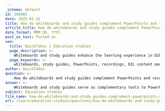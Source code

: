 ```yaml
---
_schema: default
id: 166885
date: 2025-01-31
title: How do whiteboards and study guides complement PowerPoints and recordings in D2L content management?
article_title: How do whiteboards and study guides complement PowerPoints and recordings in D2L content management?
date_format: MMM DD, YYYY
post_on_text: Posted on
seo:
  title: QuickTakes | Education studies
  page_description: >-
    Whiteboards and study guides enhance the learning experience in D2L content management by reinforcing key concepts, providing structured resources, promoting active engagement, aiding in exam preparation, and integrating different learning modalities.
  page_keywords: >-
    whiteboards, study guides, PowerPoints, recordings, D2L content management, learning objectives, active engagement, exam preparation, integration of resources, learning styles
author: QuickTakes
question: >-
    How do whiteboards and study guides complement PowerPoints and recordings in D2L content management?
answer: >-
    Whiteboards and study guides serve as complementary tools to PowerPoints and recordings in D2L content management by enhancing the learning experience and providing multiple avenues for students to engage with the material.\n\n1. **Reinforcement of Learning Objectives**: Whiteboards often summarize key concepts and learning objectives that are covered in PowerPoints and recordings. This visual aid helps students to quickly grasp the main ideas and serves as a reference point when reviewing the material.\n\n2. **Structured Study Resources**: Study guides provide a structured format for students to organize their notes and study effectively. They often highlight important topics, questions, and concepts that may not be fully covered in the PowerPoints or recordings, ensuring that students have a comprehensive understanding of the subject matter.\n\n3. **Active Engagement**: While PowerPoints and recordings present information in a more passive format, whiteboards and study guides encourage active engagement. Students can use whiteboards to jot down notes, draw diagrams, or work through problems, which can enhance retention and understanding. Study guides can prompt students to self-test and engage with the material more interactively.\n\n4. **Preparation for Assessments**: Both whiteboards and study guides can serve as effective tools for exam preparation. They can help students identify areas where they need further review and ensure that they are familiar with the content that will be assessed. This is particularly important as not all content may be covered in the PowerPoints, making study guides a valuable resource for comprehensive exam preparation.\n\n5. **Integration of Resources**: The combination of PowerPoints, recordings, whiteboards, and study guides allows for a multi-faceted approach to learning. Students can listen to recordings for auditory learning, view PowerPoints for visual learning, and utilize whiteboards and study guides for hands-on practice and review. This integration caters to different learning styles and preferences, making the educational experience more inclusive.\n\nIn summary, whiteboards and study guides complement PowerPoints and recordings in D2L content management by reinforcing learning objectives, providing structured study resources, promoting active engagement, aiding in assessment preparation, and integrating various learning modalities. This holistic approach enhances students' understanding and retention of course material.
subject: Education studies
file_name: how-do-whiteboards-and-study-guides-complement-powerpoints-and-recordings-in-d2l-content-management.md
url: /learn/education-studies/questions/how-do-whiteboards-and-study-guides-complement-powerpoints-and-recordings-in-d2l-content-management
---
```


&nbsp;